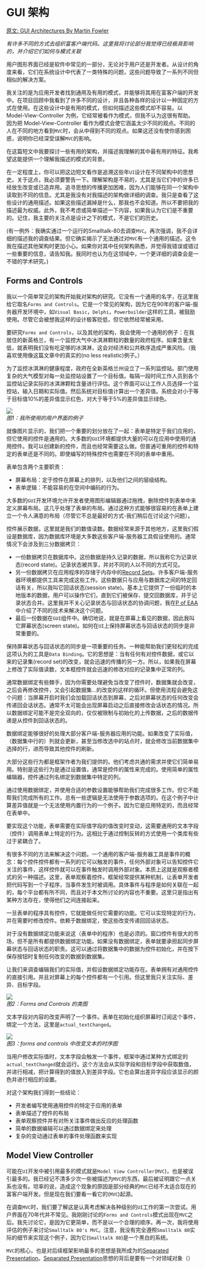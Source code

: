 # GUI 架构
[原文: GUI Architectures By Martin Fowler](https://martinfowler.com/eaaDev/uiArchs.html)

*有许多不同的方式去组织富客户端代码。这里我将讨论部分我觉得已经极具影响的，并介绍它们如何与模式关联*

用户图形界面已经是软件中常见的一部分，无论对于用户还是开发者。从设计的角度来看，它们在系统设计中代表了一类特殊的问题，这些问题导致了一系列不同但相似的解决方案。

我关注的是为应用开发者找到通用及有用的模式，并能够将其用在富客户端的开发中。在项目回顾中我看到了许多不同的设计，并且各种各样的设计以一种固定的方式在使用。在这些设计中是有用的模式，但如何描述这些模式却不容易。以 Model-View-Controller 为例，它经常被看作为模式，但我不认为这很有帮助。因为把 Model-View-Controller 看作为模式会使它涵盖太少不同的观点。不同的人在不同的地方看到`MVC`时，会从中得到不同的观点。如果这还没有使你感到困惑，说明你已经深受误解`MVC`的影响。

在这篇短文中我要探讨一些有用的架构，并描述我理解的其中最有用的特征。我希望这能提供一个理解我描述的模式的背景。

在一定程度上，你可以把这边短文看作是追溯这些年`UI`设计在不同架构中的思想史。关于这点，我必须要警告一下。理解架构是不易的，尤其是当它们中的许多已经放生改变或已造弃用。追寻思想的传播更加困难，因为人们能够在同一个架构中读取到不同的信息。尤其是我没有对我描述的架构做详细的调查。我只是查看了这些设计的通用描述。如果这些描述漏掉是什么，那我也不会知道。所以不要把我的描述最为权威。此外，我不考虑或简单描述一下内容，如果我认为它们是不重要的。记住，我主要的关注点是设计之下的模式，不是它们的历史。

(有一例外：我确实通过一个运行的Smalltalk-80去调查`MVC`。再次强调，我不会详细的描述我的调查结果。但它确实揭示了无法通过对`MVC`有一个通用的描述。这令我在描述其他架构时更加小心。如果你对其中任何架构熟悉，并觉得我错误或错过一些重要的信息，请告知我。我同时也认为在这领域中，一个更详细的调查会是一不错的学术研究。)

## Forms and Controls
我以一个简单常见的架构开始我对架构的研究。它没有一个通用的名字，在这里我给它取名`Forms and Controls`。它是一个常见的架构，因为它在90年的客户端-服务器开发环境中，如`Visual Basic`，`Delphi`，`Powerbuilder`这样的工具，被鼓励使用。尽管它会被想我这样的设计极客贬低，但它依然经常被采用。

要研究`Forms and Controls`，以及其他的架构，我会使用一个通用的例子：在我居住的新英格兰，有一个监控大气中冰淇淋颗粒的数量的政府程序。如果含量太低，就表明我们没有吃足够的冰淇淋，这会对经济和公共秩序造成严重风险。（我喜欢使用像这篇文章中的真实的(no less realistic)例子。）

为了监控冰淇淋的健康程度，政府在全新英格兰州设立了一系列监控站。部门使用复杂的大气模型对每一处监控站设置了一个目标值。每隔一段时间工作人员到各个监控站记录实际的冰淇淋颗粒含量进行评估。这个界面可以让工作人员选择一个监控站，输入日期和实际值。然后系统对目标值计算出一个差异值。系统会对小于等于目标值10%的差异值显示红色，对大于等于5%的差异值显示绿色。

<img src="./images/assessmentUI.gif"><br/>
*图1：我所使用的用户界面的例子*

就像图片显示的，我们把一个重要的划分放在了一起：表单是特定于我们应用的，但它使用的控件是通用的。大多数的`GUI`环境都提供大量的可以在应用中使用的通用控件。我可以创建新的控件，而且也经常需要这么做。但普通可重用的控件和特定的表单还是不同的。即使编写的特殊控件也需要在不同的表单中重用。

表单包含两个主要职责：
* 屏幕布局：定于控件在屏幕上的排列，以及他们之间的层级结构。
* 表单逻辑：不能容易的在空间中编码的行为。

大多数的`GUI`开发环境允许开发者使用图形编辑器通过拖拽，删除控件到表单中来定义屏幕布局。这几乎处理了表单的布局。通过这种方式能够很容易的在表单上建立一个令人满意的布局（尽管它不总是最好的方式-我们稍后在讨论这个问题）。

控件展示数据，这里就是我们的数值读数。数据经常来源于其他地方，这里我们假设是数据库，因为数据库环境是大多数这些客户端-服务器工具假设使用的。通常情况下会涉及到三分数据拷贝：
* 一份数据拷贝在数据库中。这份数据是持久记录的数据，所以我称它为记录状态(record state)。记录状态被共享，并对不同的人以不同的方式可见。
* 另一份数据拷贝在应用程序的存储于内存中的[Record Sets](https://martinfowler.com/eaaCatalog/recordSet.html)。许多客户端-服务器环境都提供工具来完成这些工作。这些数据只与应用与数据库之间的特定回话有关，所以我叫它回话状态(session state)。基本上它提供了一份临时的本地版本的数据，用户可以操作它们，直到它们被保存、提交回数据库，并于记录状态合并。这里我并不关心记录状态与回话状态的协调问题，我在[P of EAA](https://martinfowler.com/books.html#eaa)中介绍了不同的技术来解决这个问题。
* 最后一份数据在`GUI`组件中。确切地说，就是在屏幕上看见的数据，因此我叫它屏幕状态(screen state)。如何在`UI`上保持屏幕状态与回话状态的同步是非常重要的。

保持屏幕状态与回话状态的同步是一项重要的任务。一种能帮助我们更轻松的完成这项认为的工具是`Data Binding`。它的思想是：当有任何有对控件数据，或它以来的记录集(record set)的改变，就会迅速的传播的另一方。所以，如果我在屏幕上修改了实际值读数，文本框控件就会迅速的修改对应的记录集中正常的列。

通常数据绑定有些棘手，因为你需要处理避免当改变了控件时，数据集就会改变，之后会再修改控件，又会引起数据集...的改变的这样的循环。但使用流程会避免这个问题：当屏幕开启时我们会加载回话状态到屏幕，之后对屏幕状态的任何改变会传递回会话状态。通常不太可能会出现屏幕启动之后直接修改会话状态的情况。所以数据绑定可能不是完全双向的，仅仅被限制与初始化的上传数据，之后的数据传递是从控件到回话状态的。

数据绑定能够很好的处理大部分客户端-服务器应用的功能。如果改变了实际值，（数据集中行的）列就会更新，甚至当修改选中的站点时，就会修改当前数据集中选择的行，进而导致其他控件的刷新。

大部分这些行为都是框架作者为我们提供的。他们考虑共通的需求并使它们简单易用。特别是这些行为是通过设置值，通常是控件的属性来完成的。使用简单的属性编辑器，控件通过列名绑定到数据集中特定的列。

通过使用数据绑定，并使用合适的参数设置能够帮助我们完成很多工作。但它不能帮我们完成所有的工作。总有一些逻辑是无法使用于参数选项的。在这个例子中计算差异值就是一个无法使用内置行为的一个例子。因为它是应用特定的，而且经常在表单中。

要实现这个功能，表单需要在实际值字段的值改变时变动，这需要通用的文本字段（控件）调用表单上特定的行为。这相比于通过控制反转的方式使用一个类库有些过于紧耦合了。

有很多不同的方法来解决这个问题。一个通用的客户端-服务器工具是事件的概念：每个控件控件都有一系列的它可以触发的事件，任何外部对象可以告知控件它关注的事件，这样控件就可以在事件触发时调用外部对象。本质上这就是观察者模式的另一种描述。这里，表单观察着控件。框架经常提供某种机制，让表单开发者把代码写到一个子程序，当事件发生时被调用。具体事件与程序是如何关联在一起的，每个平台都有所不同，而且对于本文所讨论的内容也不重要。这里只是指出有某种方法存在，使得他们之间连接起来。

一旦表单的程序具有控件，它就能做任何它需要的功能。它可以实现特定的行为，并在需要时修改控件。依赖于数据绑定，使这些改变传递回回话状态。

对于没有数据绑定功能来说这（表单中的程序）也是必须的。窗口控件有很大的市场，但不是所有都提供数据绑定功能。如果没有数据绑定，表单就要承担起同步屏幕状态与回话状态的职责。这可以通过将数据集中的数据为控件初始化，并在按下保存按钮时复制任何改变的数据到数据集。

让我们来调查编辑我们的实际值，并假设数据绑定功能存在。表单拥有对通用控件的直接引用。并且对屏幕上的每个控件都有一个引用。但这里我只关注实际、差异、目标字段。

<img src="./images/formsAndControls-cd.gif"><br />
*图2：Forms and Controls 的类图*

文本字段对内容的改变声明了一个事件。表单在初始化组织屏幕时订阅这个事件，绑定一个方法，这里是`actual_textChanged`。

<img src="images/formsAndControls-seq.gif"><br />
*图3：forms and controls 中改变文本的时序图*

当用户修改实际值时，文本字段会触发一个事件，框架中通过某种方式绑定的`actual_textChanged`就会运行。这个方法会从实际字段和目标字段中获取数值，并进行相减，把计算得到的值放入到差异字段。它也会算出差异字段应该显示的颜色并进行相应的设置。

对这个架构我们得到一些结论：
* 开发者编写使用通用控件的特定于应用的表单
* 表单描述了控件的布局
* 表单观察控件并有对所关注事件做出反应的处理函数
* 简单的数据编辑可以通过数据绑定来处理
* 复杂的变动通过表单的事件处理函数来实现

## Model View Controller
可能在`UI`开发中被引用最多的模式就是`Model View Controller`(`MVC`)，也是被误引最多的。我已经记不清多少次一些被描述为`MVC`的东西，最后被证明跟它一点关系也没有。坦率的说，造成这个现象的原因是部分经典的`MVC`已经不太适合现在的富客户端开发。但是现在我们要看一看它的(`MVC`)起源。

在调查`MVC`时，我们要了解这是认真考虑解决各种级别的`UI`工作的第一次尝试。用户界面在70年代并不常见。我刚刚讨论的`Forms and Controls`模式出现在`MVC`之后。我先讨论它，是因为它更简单，而不是以一个合理的顺序。再一次，我将使用评估的例子来讨论`Smalltalk 80's MVC`。注意，我没有完全遵照`Smalltalk 80`实际的细节来实现这个例子，因为它(`Smalltalk 80`)是一个黑白的系统。

`MVC`的核心，也是对后续框架影响最多的思想是我所成为的[Separated Presentation](https://martinfowler.com/eaaDev/SeparatedPresentation.html)。[Separated Presentation](https://martinfowler.com/eaaDev/SeparatedPresentation.html)思想的背后是要有一个对领域对象（）